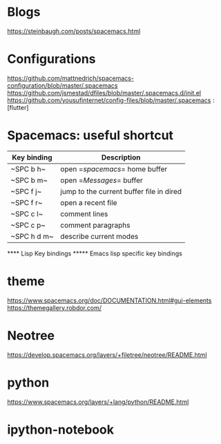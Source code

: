 # Blogs
   https://steinbaugh.com/posts/spacemacs.html

# Configurations
  https://github.com/mattnedrich/spacemacs-configuration/blob/master/.spacemacs
  https://github.com/jsmestad/dfiles/blob/master/.spacemacs.d/init.el
  https://github.com/yousufinternet/config-files/blob/master/.spacemacs : [flutter]

# Spacemacs: useful shortcut

| Key binding     | Description                                                                            |
|-----------------|----------------------------------------------------------------------------------------|
| ~SPC b h~       | open =*spacemacs*= home buffer                                                         |
| ~SPC b m~       | open =*Messages*= buffer                                                               |
| ~SPC f j~   | jump to the current buffer file in dired                                                               |
| ~SPC f r~   | open a recent file                                                                                     |
| ~SPC c l~   | comment lines             |
| ~SPC c p~   | comment paragraphs        |
| ~SPC h d m~ | describe current modes                                    |

**** Lisp Key bindings
***** Emacs lisp specific key bindings

# theme
  https://www.spacemacs.org/doc/DOCUMENTATION.html#gui-elements
  https://themegallery.robdor.com/

# Neotree
  https://develop.spacemacs.org/layers/+filetree/neotree/README.html

# python
  https://www.spacemacs.org/layers/+lang/python/README.html

# ipython-notebook






